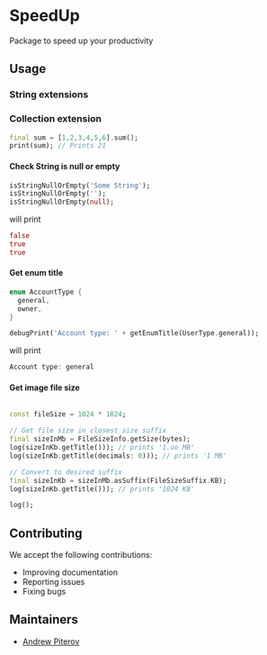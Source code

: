 # SpeedUp

Package to speed up your productivity

## Usage

### String extensions

### Collection extension

```dart
final sum = [1,2,3,4,5,6].sum();
print(sum); // Prints 21
```

#### Check String is null or empty

```dart
isStringNullOrEmpty('Some String');
isStringNullOrEmpty('');
isStringNullOrEmpty(null);
```

will print

```dart
false
true
true
```

#### Get enum title

```dart
enum AccountType {
  general,
  owner,
}

debugPrint('Account type: ' + getEnumTitle(UserType.general));
```

will print

```dart
Account type: general
```

#### Get image file size

```dart

const fileSize = 1024 * 1024;

// Get file size in closest size suffix
final sizeInMb = FileSizeInfo.getSize(bytes);
log(sizeInKb.getTitle())); // prints '1.oo MB'
log(sizeInKb.getTitle(decimals: 0))); // prints '1 MB'

// Convert to desired suffix
final sizeInKb = sizeInMb.asSuffix(FileSizeSuffix.KB);
log(sizeInKb.getTitle())); // prints '1024 KB'

log();

```

## Contributing

We accept the following contributions:

* Improving documentation
* Reporting issues
* Fixing bugs

## Maintainers

* [Andrew Piterov](mailto:piterov1990@gmail.com?subject=[GitHub]%20Source%20Dart%20fluent_result)

